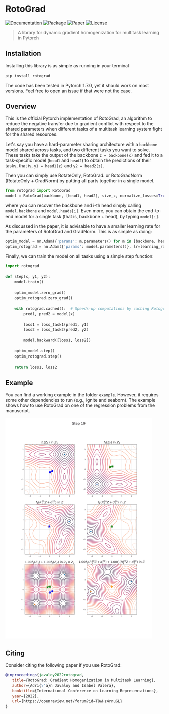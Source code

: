 # RotoGrad


[![Documentation](https://img.shields.io/badge/docs-stable-informational.svg)](https://rotograd.readthedocs.io/en/stable/index.html)
[![Package](https://img.shields.io/badge/pypi-rotograd-informational.svg)](https://pypi.org/project/rotograd/)
[![Paper](http://img.shields.io/badge/paper-arxiv.2103.02631-9cf.svg)](https://arxiv.org/abs/2103.02631)
[![License](https://img.shields.io/badge/license-MIT-yellow.svg)](https://github.com/adrianjav/rotograd/blob/main/LICENSE)

> A library for dynamic gradient homogenization for multitask learning in Pytorch

## Installation

Installing this library is as simple as running in your terminal
```bash
pip install rotograd
```

The code has been tested in Pytorch 1.7.0, yet it should work on most versions. Feel free to open an issue
if that were not the case.

## Overview

This is the official Pytorch implementation of RotoGrad, an algorithm to reduce the negative transfer due 
to gradient conflict with respect to the shared parameters when different tasks of a multitask learning
system fight for the shared resources.

Let's say you have a hard-parameter sharing architecture with a `backbone` model shared across tasks, and 
two different tasks you want to solve. These tasks take the output of the backbone `z = backbone(x)` and fed
it to a task-specific model (`head1` and `head2`) to obtain the predictions of their tasks, that is,
`y1 = head1(z)` and `y2 = head2(z)`.

Then you can simply use RotateOnly, RotoGrad. or RotoGradNorm (RotateOnly + GradNorm) by putting all parts together in a single model.

```python
from rotograd import RotoGrad
model = RotoGrad(backbone, [head1, head2], size_z, normalize_losses=True)
```

where you can recover the backbone and i-th head simply calling `model.backbone` and `model.heads[i]`. Even
more, you can obtain the end-to-end model for a single task (that is, backbone + head), by typing `model[i]`.

As discussed in the paper, it is advisable to have a smaller learning rate for the parameters of RotoGrad
and GradNorm. This is as simple as doing:

```python
optim_model = nn.Adam({'params': m.parameters() for m in [backbone, head1, head2]}, lr=learning_rate_model)
optim_rotograd = nn.Adam({'params': model.parameters()}, lr=learning_rate_rotograd)
```

Finally, we can train the model on all tasks using a simple step function:
```python
import rotograd

def step(x, y1, y2):
    model.train()
    
    optim_model.zero_grad()
    optim_rotograd.zero_grad()

    with rotograd.cached():  # Speeds-up computations by caching Rotograd's parameters
        pred1, pred2 = model(x)
        
        loss1 = loss_task1(pred1, y1)
        loss2 = loss_task2(pred2, y2)
        
        model.backward([loss1, loss2])
    
    optim_model.step()
    optim_rotograd.step()
        
    return loss1, loss2
```

## Example

You can find a working example in the folder `example`. However, it requires some other dependencies to run (e.g., 
ignite and seaborn). The example shows how to use RotoGrad on one of the regression problems from the manuscript.

![image](_assets/toy.gif)

## Citing

Consider citing the following paper if you use RotoGrad:

```bibtex
@inproceedings{javaloy2022rotograd,
   title={RotoGrad: Gradient Homogenization in Multitask Learning},
   author={Adri{\'a}n Javaloy and Isabel Valera},
   booktitle={International Conference on Learning Representations},
   year={2022},
   url={https://openreview.net/forum?id=T8wHz4rnuGL}
}
```
